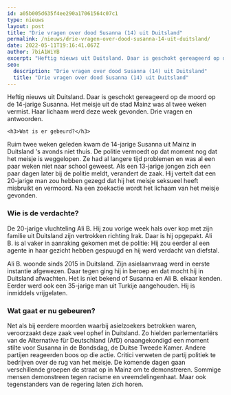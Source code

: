 ```yaml
---
id: a05b005d635f4ee290a17061564c07c1
type: nieuws
layout: post
title: "Drie vragen over dood Susanna (14) uit Duitsland"
permalink: /nieuws/drie-vragen-over-dood-susanna-14-uit-duitsland/
date: 2022-05-11T19:16:41.067Z
author: 7biA1WiYB
excerpt: "Heftig nieuws uit Duitsland. Daar is geschokt gereageerd op de moord op de 14-jarige Susanna. Het meisje uit de stad Mainz was al twee weken vermist. Haar lichaam werd deze week gevonden. Drie vragen en antwoorden.  "
seo:
  description: "Drie vragen over dood Susanna (14) uit Duitsland"
  title: "Drie vragen over dood Susanna (14) uit Duitsland"
---
```

Heftig nieuws uit Duitsland. Daar is geschokt gereageerd op de moord op de 14-jarige Susanna. Het meisje uit de stad Mainz was al twee weken vermist. Haar lichaam werd deze week gevonden. Drie vragen en antwoorden.  

    <h3>Wat is er gebeurd?</h3>
<p>Ruim twee weken geleden kwam de 14-jarige Susanna uit Mainz in Duitsland 's avonds niet thuis. De politie vermoedt op dat moment nog dat het meisje is weggelopen. Ze had al langere tijd problemen en was al een paar weken niet naar school geweest. Als een 13-jarige jongen zich een paar dagen later bij de politie meldt, verandert de zaak. Hij vertelt dat een 20-jarige man zou hebben gezegd dat hij het meisje seksueel heeft misbruikt en vermoord. Na een zoekactie wordt het lichaam van het meisje gevonden. </p>
<h3>Wie is de verdachte?</h3>
<p>De 20-jarige vluchteling Ali B. Hij zou vorige week hals over kop met zijn familie uit Duitsland zijn vertrokken richting Irak. Daar is hij opgepakt. Ali B. is al vaker in aanraking gekomen met de politie: Hij zou eerder al een agente in haar gezicht hebben gespuugd en hij werd verdacht van diefstal. </p>
<p>Ali B. woonde sinds 2015 in Duitsland. Zijn asielaanvraag werd in eerste instantie afgewezen. Daar tegen ging hij in beroep en dat mocht hij in Duitsland afwachten. Het is niet bekend of Susanna en Ali B. elkaar kenden. Eerder werd ook een 35-jarige man uit Turkije aangehouden. Hij is inmiddels vrijgelaten.</p>
<h3>Wat gaat er nu gebeuren? </h3>
<p>Net als bij eerdere moorden waarbij asielzoekers betrokken waren, veroorzaakt deze zaak veel ophef in Duitsland. Zo hielden parlementariërs van de Alternative für Deutschland (AfD) onaangekondigd een moment stilte voor Susanna in de Bondsdag, de Duitse Tweede Kamer. Andere partijen reageerden boos op die actie. Critici verweten de partij politiek te bedrijven over de rug van het meisje. De komende dagen gaan verschillende groepen de straat op in Mainz om te demonstreren. Sommige mensen demonstreen tegen racisme en vreemdelingenhaat. Maar ook tegenstanders van de regering laten zich horen. </p>  
